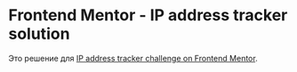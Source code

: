 # Frontend Mentor - IP address tracker solution

Это решение для [IP address tracker challenge on Frontend Mentor](https://www.frontendmentor.io/challenges/ip-address-tracker-I8-0yYAH0). 